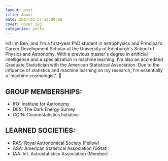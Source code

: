 ```yaml
---
layout: post
title: About
date: 2017-03-27 12:00:00
cover: cover.jpg
categories: posts
---
```


Hi! I'm Ben, and I'm a first-year PhD student in astrophysics and Principal's Career Development Scholar at the University of Edinburgh's School of Physics and Astronomy. With a previous master's degree in artificial intelligence and a specialization in machine learning, I'm also an accredited Graduate Statistician with the American Statistical Association. Due to the influence of statistics and machine learning on my research, I'm essentially a 'machine cosmologist'. 🙂

## GROUP MEMBERSHIPS:

* IfO: Institute for Astronomy
* DES: The Dark Energy Survey
* COIN: Cosmostatistics Initiative

## LEARNED SOCIETIES:

* RAS: Royal Astronomical Society (Fellow)
* ASA: American Statistical Association (GStat)
* IAA: Int. Astrostatistics Association (Member)
